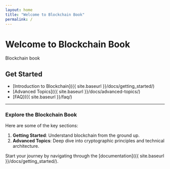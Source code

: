 ```yaml
---
layout: home
title: "Welcome to Blockchain Book"
permalink: /
---
```


# Welcome to Blockchain Book

Blockchain book
## Get Started
- [Introduction to Blockchain]({{ site.baseurl }}/docs/getting_started/)
- [Advanced Topics]({{ site.baseurl }}/docs/advanced-topics/)
- [FAQ]({{ site.baseurl }}/faq/)

---

### Explore the Blockchain Book
Here are some of the key sections:

1. **Getting Started**: Understand blockchain from the ground up.
2. **Advanced Topics**: Deep dive into cryptographic principles and technical architecture.

Start your journey by navigating through the [documentation]({{ site.baseurl }}/docs/getting_started/).
